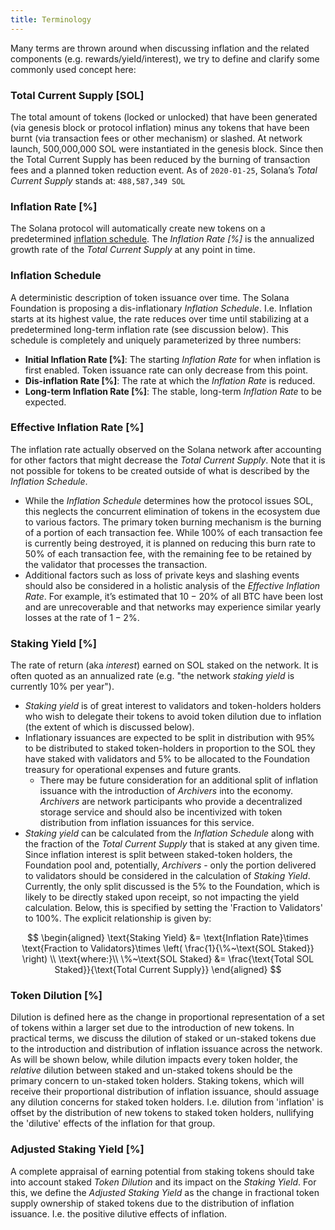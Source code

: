 ```yaml
---
title: Terminology 
---
```



Many terms are thrown around when discussing inflation and the related components (e.g. rewards/yield/interest), we try to define and clarify some commonly used concept here:

### Total Current Supply [SOL]
The total amount of tokens (locked or unlocked) that have been generated (via genesis block or protocol inflation) minus any tokens that have been burnt (via transaction fees or other mechanism) or slashed. At network launch, 500,000,000 SOL were instantiated in the genesis block. Since then the Total Current Supply has been reduced by the burning of transaction fees and a planned token reduction event. As of `2020-01-25`, Solana’s *Total Current Supply* stands at: `488,587,349 SOL`


### Inflation Rate [%]
The Solana protocol will automatically create new tokens on a predetermined [inflation schedule](#inflation-schedule). The *Inflation Rate [%]* is the annualized growth rate of the *Total Current Supply* at any point in time.


### Inflation Schedule
A deterministic description of token issuance over time. The Solana Foundation is proposing a dis-inflationary *Inflation Schedule*. I.e. Inflation starts at its highest value, the rate reduces over time until stabilizing at a predetermined long-term inflation rate (see discussion below). This schedule is completely and uniquely parameterized by three numbers:

- **Initial Inflation Rate [%]**: The starting *Inflation Rate* for when inflation is first enabled. Token issuance rate can only decrease from this point. 
- **Dis-inflation Rate [%]**: The rate at which the *Inflation Rate* is reduced.
- **Long-term Inflation Rate [%]**: The stable, long-term *Inflation Rate* to be expected.


### Effective Inflation Rate [%]

The inflation rate actually observed on the Solana network after accounting for other factors that might decrease the *Total Current Supply*. Note that it is not possible for tokens to be created outside of what is described by the *Inflation Schedule*.  

- While the *Inflation Schedule* determines how the protocol issues SOL, this neglects the concurrent elimination of tokens in the ecosystem due to various factors. The primary token burning mechanism is the burning of a portion of each transaction fee. While $100\%$ of each transaction fee is currently being destroyed, it is planned on reducing this burn rate to $50\%$ of each transaction fee, with the remaining fee to be retained by the validator that processes the transaction.
- Additional factors such as loss of private keys and slashing events should also be considered in a holistic analysis of the *Effective Inflation Rate*. For example, it’s estimated that $10-20\%$ of all BTC have been lost and are unrecoverable and that networks may experience similar yearly losses at the rate of $1-2\%$.

### Staking Yield [%]
The rate of return (aka *interest*) earned on SOL staked on the network. It is often quoted as an annualized rate (e.g. "the network *staking yield* is currently $10\%$ per year").
- *Staking yield* is of great interest to validators and token-holders holders who wish to delegate their tokens to avoid token dilution due to inflation (the extent of which is discussed below).
- Inflationary issuances are expected to be split in distribution with 95% to be distributed to staked token-holders in proportion to the SOL they have staked with validators and 5% to be allocated to the Foundation treasury for operational expenses and future grants.
    - There may be future consideration for an additional split of inflation issuance with the introduction of *Archivers* into the economy. *Archivers* are network participants who provide a decentralized storage service and should also be incentivized with token distribution from inflation issuances for this service.
- *Staking yield* can be calculated from the *Inflation Schedule* along with the fraction of the *Total Current Supply* that is staked at any given time. Since inflation interest is split between staked-token holders, the Foundation pool and, potentially, *Archivers* - only the portion delivered to validators should be considered in the calculation of *Staking Yield*. Currently, the only split discussed is the $5\%$ to the Foundation, which is likely to be directly staked upon receipt, so not impacting the yield calculation. Below, this is specified by setting the 'Fraction to Validators' to $100\%$. The explicit relationship is given by:

$$
\begin{aligned}
\text{Staking Yield} &= \text{Inflation Rate}\times \text{Fraction to Validators}\times \left( \frac{1}{\%~\text{SOL Staked}} \right) \\
\text{where:}\\
\%~\text{SOL Staked} &= \frac{\text{Total SOL Staked}}{\text{Total Current Supply}}
\end{aligned}
$$


### Token Dilution [%]

Dilution is defined here as the change in proportional representation of a set of tokens within a larger set due to the introduction of new tokens. In practical terms, we discuss the dilution of staked or un-staked tokens due to the introduction and distribution of inflation issuance across the network. As will be shown below, while dilution impacts every token holder, the *relative* dilution between staked and un-staked tokens should be the primary concern to un-staked token holders. Staking tokens, which will receive their proportional distribution of inflation issuance, should assuage any dilution concerns for staked token holders. I.e. dilution from 'inflation' is offset by the distribution of new tokens to staked token holders, nullifying the 'dilutive' effects of the inflation for that group.

### Adjusted Staking Yield [%]

A complete appraisal of earning potential from staking tokens should take into account staked *Token Dilution* and its impact on the *Staking Yield*. For this, we define the *Adjusted Staking Yield* as the change in fractional token supply ownership of staked tokens due to the distribution of inflation issuance. I.e. the positive dilutive effects of inflation. 
